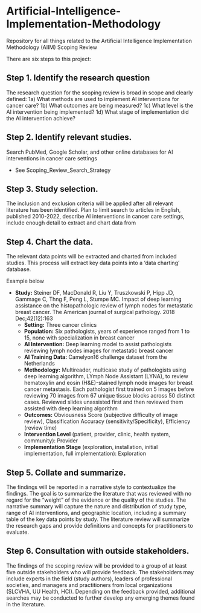 # Artificial-Intelligence-Implementation-Methodology 
Repository for all things related to the Artificial Intelligence Implementation Methodology (AIIM) Scoping Review

There are six steps to this project: 

## Step 1. Identify the research question
The research question for the scoping review is broad in scope and clearly defined: 
  1a) What methods are used to implement AI interventions for cancer care? 
  1b) What outcomes are being measured? 
  1c) What level is the AI intervention being implemented? 
  1d) What stage of implementation did the AI intervention achieve?


## Step 2. Identify relevant studies. 
Search PubMed, Google Scholar, and other online databases for AI interventions in cancer care settings
  - See Scoping_Review_Search_Strategy


## Step 3. Study selection. 
The inclusion and exclusion criteria will be applied after all relevant literature has been identified.
Plan to limit search to articles in English, published 2010-2022, describe AI interventions in cancer care settings, include enough detail to extract and chart data from


## Step 4. Chart the data. 
The relevant data points will be extracted and charted from included studies. This process will extract key data points into a ‘data charting’ database. 
  
  Example below
  - **Study:** Steiner DF, MacDonald R, Liu Y, Truszkowski P, Hipp JD, Gammage C, Thng F, Peng L, Stumpe MC. Impact of deep learning assistance 
      on the histopathologic review of lymph nodes for metastatic breast cancer. The American journal of surgical pathology. 2018 Dec;42(12):163
      - **Setting:** Three cancer clinics 
      - **Population:**  Six pathologists, years of experience ranged from 1 to 15, none with specialization in breast cancer
      - **AI Intervention:** Deep learning model to assist pathologists reviewing lymph nodes images for metastatic breast cancer
      - **AI Training Data:** Camelyon16 challenge dataset from the Netherlands		 	 	 	
      - **Methodology:** Multireader, multicase study of pathologists using deep learning algorithm, LYmph Node Assistant (LYNA), to review hematoxylin and 
      eosin (H&E)-stained lymph node images for breast cancer metastasis. Each pathologist first trained on 5 images before reviewing 70 images from 67 unique
      tissue blocks across 50 distinct cases. Reviewed slides unassisted first and then reviewed them assisted with deep learning algorithm 
      - **Outcomes:** Obviousness Score (subjective difficulty of image review), Classification Accuracy (sensitivity/Specificity), Efficiency (review time)
      - **Intervention Level** (patient, provider, clinic, health system, community): Provider
      - **Implementation Stage** (exploration, installation, initial implementation, full implementation): Exploration
     
     
## Step 5. Collate and summarize. 
The findings will be reported in a narrative style to contextualize the findings. The goal is to summarize the literature that was reviewed with no regard for the “weight” of the evidence or the quality of the studies. The narrative summary will capture the nature and distribution of study type, range of AI interventions, and geographic location, including a summary table of the key data points by study. The literature review will summarize the research gaps and provide definitions and concepts for practitioners to evaluate.


## Step 6. Consultation with outside stakeholders. 
The findings of the scoping review will be provided to a group of at least five outside stakeholders who will provide feedback. The stakeholders may include experts in the field (study authors), leaders of professional societies, and managers and practitioners from local organizations (SLCVHA, UU Health, HCI). Depending on the feedback provided, additional searches may be conducted to further develop any emerging themes found in the literature. 



